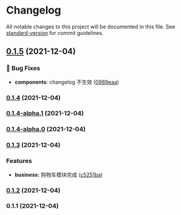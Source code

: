 # Changelog

All notable changes to this project will be documented in this file. See [standard-version](https://github.com/conventional-changelog/standard-version) for commit guidelines.

## [0.1.5](https://github.com/lumengxin/react-ts-ds/compare/v0.1.4...v0.1.5) (2021-12-04)

### 🐛 Bug Fixes

- **components**: changelog 不生效 ([0989eaa](https://github.com/lumengxin/react-ts-ds/commit/0989eaa))

### [0.1.4](https://github.com/lumengxin/react-ts-ds/compare/v0.1.4-alpha.1...v0.1.4) (2021-12-04)

### [0.1.4-alpha.1](https://github.com/lumengxin/react-ts-ds/compare/v0.1.4-alpha.0...v0.1.4-alpha.1) (2021-12-04)

### [0.1.4-alpha.0](https://github.com/lumengxin/react-ts-ds/compare/v0.1.3...v0.1.4-alpha.0) (2021-12-04)

### [0.1.3](https://github.com/lumengxin/react-ts-ds/compare/v0.1.2...v0.1.3) (2021-12-04)

### Features

- **business:** 购物车模块完成 ([c5251ba](https://github.com/lumengxin/react-ts-ds/commit/c5251ba97728a8897db0f4277bcd5a4b47fd8b6f))

### [0.1.2](https://github.com/lumengxin/react-ts-ds/compare/v0.1.1...v0.1.2) (2021-12-04)

### 0.1.1 (2021-12-04)
